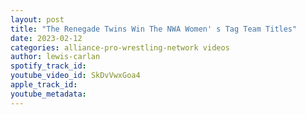```yaml
---
layout: post
title: "The Renegade Twins Win The NWA Women' s Tag Team Titles"
date: 2023-02-12
categories: alliance-pro-wrestling-network videos
author: lewis-carlan
spotify_track_id: 
youtube_video_id: SkDvVwxGoa4
apple_track_id: 
youtube_metadata: 
---
```

